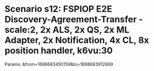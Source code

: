 # Scenario s12: FSPIOP E2E Discovery-Agreement-Transfer - scale:2, 2x ALS, 2x QS, 2x ML Adapter, 2x Notification, 4x CL, 8x position handler, k6vu:30
Params: &from=1698683450159&to=1698683912669

